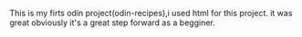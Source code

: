 This is my firts odin project(odin-recipes),i used html for this project.
it was great obviously it's a great step forward as a begginer.
